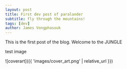 ```yaml
---
layout: post
title: First dev post of paralander
subtitle: fly through the mountains!
tags: [dev]
author: James Vongphasouk
---
```


This is the first post of the blog. Welcome to the JUNGLE

test image

![coverart]({{ 'images/cover_art.png' | relative_url }})
